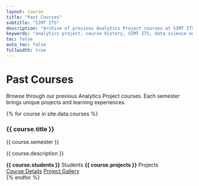 ```yaml
---
layout: course
title: "Past Courses"
subtitle: "SIMT ITS"
description: "Archive of previous Analytics Project courses at SIMT ITS"
keywords: "analytics project, course history, SIMT ITS, data science education"
toc: false
auto_toc: false
fullwidth: true
---
```

# Past Courses

Browse through our previous Analytics Project courses. Each semester brings unique projects and learning experiences.

<div class="course-grid">
{% for course in site.data.courses %}
  <div class="course-card">
    <div class="course-card-content">
      <h3>{{ course.title }}</h3>
      <p class="course-semester">{{ course.semester }}</p>
      <p class="course-description">{{ course.description }}</p>
      <div class="course-stats">
        <span><strong>{{ course.students }}</strong> Students</span>
        <span><strong>{{ course.projects }}</strong> Projects</span>
      </div>
      <a href="{{ course.url }}" class="course-link">Course Details</a>
      <a href="{{ course.gallery }}" class="course-link">Project Gallery</a>
    </div>
  </div>
{% endfor %}
</div>
